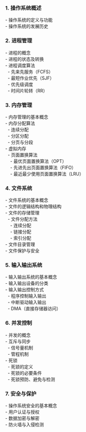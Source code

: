 ### 1. 操作系统概述  
- 操作系统的定义与功能  
- 操作系统的发展历史  
  
### 2. 进程管理  
- 进程的概念  
- 进程的状态及转换  
- 进程调度算法  
  - 先来先服务（FCFS）  
  - 最短作业优先（SJF）  
  - 优先级调度  
  - 时间片轮转（RR）  
  
### 3. 内存管理  
- 内存管理的基本概念  
- 内存分配算法  
  - 连续分配  
  - 分区分配  
  - 分页与分段  
- 虚拟内存  
  - 页面置换算法  
    - 最优页面置换算法（OPT）  
    - 先进先出页面置换算法（FIFO）  
    - 最近最少使用页面置换算法（LRU）  
  
### 4. 文件系统  
- 文件系统的基本概念  
- 文件的逻辑结构和物理结构  
- 文件的存储管理  
  - 文件分配方法  
    - 连续分配  
    - 链接分配  
    - 索引分配  
- 文件目录管理  
- 文件保护与安全  
  
### 5. 输入输出系统  
- 输入输出系统的基本概念  
- 输入输出设备的分类  
- 输入输出控制方式  
  - 程序控制输入输出  
  - 中断驱动输入输出  
  - DMA（直接存储器访问）  
  
### 6. 并发控制  
- 并发的概念  
- 互斥与同步  
  - 信号量机制  
  - 管程机制  
- 死锁  
  - 死锁的定义  
  - 死锁的必要条件  
  - 死锁预防、避免与检测  
  
### 7. 安全与保护  
- 操作系统安全的基本概念  
- 用户认证与授权  
- 数据加密与解密  
- 防火墙与入侵检测  